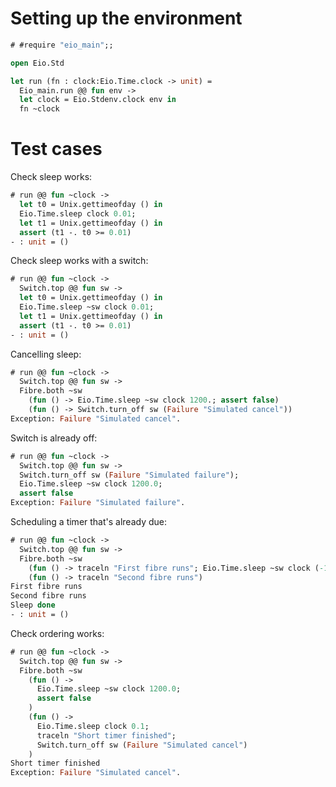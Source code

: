 # Setting up the environment

```ocaml
# #require "eio_main";;
```

```ocaml
open Eio.Std

let run (fn : clock:Eio.Time.clock -> unit) =
  Eio_main.run @@ fun env ->
  let clock = Eio.Stdenv.clock env in
  fn ~clock
```

# Test cases

Check sleep works:

```ocaml
# run @@ fun ~clock ->
  let t0 = Unix.gettimeofday () in
  Eio.Time.sleep clock 0.01;
  let t1 = Unix.gettimeofday () in
  assert (t1 -. t0 >= 0.01)
- : unit = ()
```

Check sleep works with a switch:

```ocaml
# run @@ fun ~clock ->
  Switch.top @@ fun sw ->
  let t0 = Unix.gettimeofday () in
  Eio.Time.sleep ~sw clock 0.01;
  let t1 = Unix.gettimeofday () in
  assert (t1 -. t0 >= 0.01)
- : unit = ()
```

Cancelling sleep:

```ocaml
# run @@ fun ~clock ->
  Switch.top @@ fun sw ->
  Fibre.both ~sw
    (fun () -> Eio.Time.sleep ~sw clock 1200.; assert false)
    (fun () -> Switch.turn_off sw (Failure "Simulated cancel"))
Exception: Failure "Simulated cancel".
```

Switch is already off:

```ocaml
# run @@ fun ~clock ->
  Switch.top @@ fun sw ->
  Switch.turn_off sw (Failure "Simulated failure");
  Eio.Time.sleep ~sw clock 1200.0;
  assert false
Exception: Failure "Simulated failure".
```

Scheduling a timer that's already due:

```ocaml
# run @@ fun ~clock ->
  Switch.top @@ fun sw ->
  Fibre.both ~sw
    (fun () -> traceln "First fibre runs"; Eio.Time.sleep ~sw clock (-1.0); traceln "Sleep done")
    (fun () -> traceln "Second fibre runs")
First fibre runs
Second fibre runs
Sleep done
- : unit = ()
```

Check ordering works:

```ocaml
# run @@ fun ~clock ->
  Switch.top @@ fun sw ->
  Fibre.both ~sw
    (fun () ->
      Eio.Time.sleep ~sw clock 1200.0;
      assert false
    )
    (fun () ->
      Eio.Time.sleep clock 0.1;
      traceln "Short timer finished";
      Switch.turn_off sw (Failure "Simulated cancel")
    )
Short timer finished
Exception: Failure "Simulated cancel".
```
